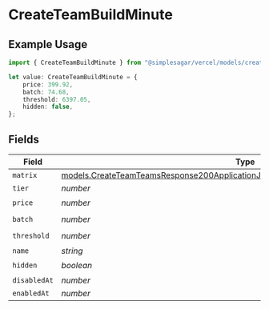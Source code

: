 # CreateTeamBuildMinute

## Example Usage

```typescript
import { CreateTeamBuildMinute } from "@simplesagar/vercel/models/createteamop.js";

let value: CreateTeamBuildMinute = {
    price: 399.92,
    batch: 74.68,
    threshold: 6397.05,
    hidden: false,
};
```

## Fields

| Field                                                                                                                                                                                | Type                                                                                                                                                                                 | Required                                                                                                                                                                             | Description                                                                                                                                                                          |
| ------------------------------------------------------------------------------------------------------------------------------------------------------------------------------------ | ------------------------------------------------------------------------------------------------------------------------------------------------------------------------------------ | ------------------------------------------------------------------------------------------------------------------------------------------------------------------------------------ | ------------------------------------------------------------------------------------------------------------------------------------------------------------------------------------ |
| `matrix`                                                                                                                                                                             | [models.CreateTeamTeamsResponse200ApplicationJSONResponseBodyBillingInvoiceItemsMatrix](../models/createteamteamsresponse200applicationjsonresponsebodybillinginvoiceitemsmatrix.md) | :heavy_minus_sign:                                                                                                                                                                   | N/A                                                                                                                                                                                  |
| `tier`                                                                                                                                                                               | *number*                                                                                                                                                                             | :heavy_minus_sign:                                                                                                                                                                   | N/A                                                                                                                                                                                  |
| `price`                                                                                                                                                                              | *number*                                                                                                                                                                             | :heavy_check_mark:                                                                                                                                                                   | N/A                                                                                                                                                                                  |
| `batch`                                                                                                                                                                              | *number*                                                                                                                                                                             | :heavy_check_mark:                                                                                                                                                                   | N/A                                                                                                                                                                                  |
| `threshold`                                                                                                                                                                          | *number*                                                                                                                                                                             | :heavy_check_mark:                                                                                                                                                                   | N/A                                                                                                                                                                                  |
| `name`                                                                                                                                                                               | *string*                                                                                                                                                                             | :heavy_minus_sign:                                                                                                                                                                   | N/A                                                                                                                                                                                  |
| `hidden`                                                                                                                                                                             | *boolean*                                                                                                                                                                            | :heavy_check_mark:                                                                                                                                                                   | N/A                                                                                                                                                                                  |
| `disabledAt`                                                                                                                                                                         | *number*                                                                                                                                                                             | :heavy_minus_sign:                                                                                                                                                                   | N/A                                                                                                                                                                                  |
| `enabledAt`                                                                                                                                                                          | *number*                                                                                                                                                                             | :heavy_minus_sign:                                                                                                                                                                   | N/A                                                                                                                                                                                  |